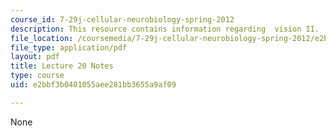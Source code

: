 ```yaml
---
course_id: 7-29j-cellular-neurobiology-spring-2012
description: This resource contains information regarding  vision II.
file_location: /coursemedia/7-29j-cellular-neurobiology-spring-2012/e2bbf3b0401055aee281bb3655a9af09_MIT7_29JS12_lecture20.pdf
file_type: application/pdf
layout: pdf
title: Lecture 20 Notes
type: course
uid: e2bbf3b0401055aee281bb3655a9af09

---
```

None